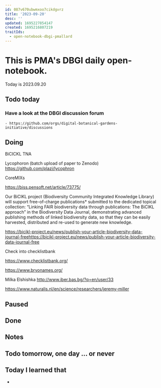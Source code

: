 ```yaml
---
id: 087v670ubwmxoo7cikdgvrz
title: '2023-09-20'
desc: ''
updated: 1695227854147
created: 1695216807219
traitIds:
  - open-notebook-dbgi-pmallard
---
```



# This is PMA's DBGI daily open-notebook.

Today is 2023.09.20

## Todo today

### Have a look at the DBGI discussion forum
    - https://github.com/orgs/digital-botanical-gardens-initiative/discussions
###
###

## Doing

BiCICKL TNA


Lycophoron (batch upload of paper to Zenodo)
https://github.com/plazi/lycophron


CoreMIXs

https://biss.pensoft.net/article/73775/

Our BiCIKL project (Biodiversity Community Integrated Knowledge Library) will support free-of-charge publications* submitted to the dedicated topical collection: “Linking FAIR biodiversity data through publications: The BiCIKL approach” in the Biodiversity Data Journal, demonstrating advanced publishing methods of linked biodiversity data, so that they can be easily harvested, distributed and re-used to generate new knowledge. 

https://bicikl-project.eu/news/publish-your-article-biodiversity-data-journal-freehttps://bicikl-project.eu/news/publish-your-article-biodiversity-data-journal-free

Check into checklistbank

https://www.checklistbank.org/

https://www.bryonames.org/


Milka Elshishka
http://www.iber.bas.bg/?q=en/user/33

https://www.naturalis.nl/en/science/researchers/jeremy-miller

## Paused

## Done

## Notes

## Todo tomorrow, one day ... or never

###
###
###


## Today I learned that

-